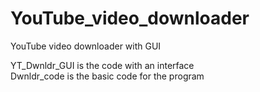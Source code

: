 # YouTube_video_downloader
YouTube video downloader with GUI

YT_Dwnldr_GUI is the code with an interface<br>
Dwnldr_code is the basic code for the program
